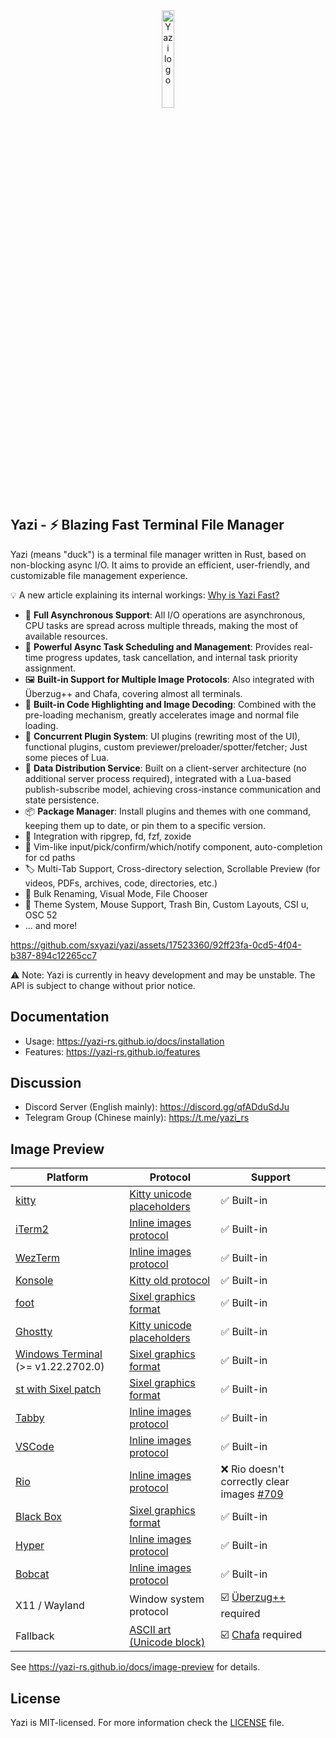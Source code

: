 <div align="center">
  <img src="assets/logo.png" alt="Yazi logo" width="20%">
</div>

## Yazi - ⚡️ Blazing Fast Terminal File Manager

Yazi (means "duck") is a terminal file manager written in Rust, based on non-blocking async I/O. It aims to provide an efficient, user-friendly, and customizable file management experience.

💡 A new article explaining its internal workings: [Why is Yazi Fast?](https://yazi-rs.github.io/blog/why-is-yazi-fast)

- 🚀 **Full Asynchronous Support**: All I/O operations are asynchronous, CPU tasks are spread across multiple threads, making the most of available resources.
- 💪 **Powerful Async Task Scheduling and Management**: Provides real-time progress updates, task cancellation, and internal task priority assignment.
- 🖼️ **Built-in Support for Multiple Image Protocols**: Also integrated with Überzug++ and Chafa, covering almost all terminals.
- 🌟 **Built-in Code Highlighting and Image Decoding**: Combined with the pre-loading mechanism, greatly accelerates image and normal file loading.
- 🔌 **Concurrent Plugin System**: UI plugins (rewriting most of the UI), functional plugins, custom previewer/preloader/spotter/fetcher; Just some pieces of Lua.
- 📡 **Data Distribution Service**: Built on a client-server architecture (no additional server process required), integrated with a Lua-based publish-subscribe model, achieving cross-instance communication and state persistence.
- 📦 **Package Manager**: Install plugins and themes with one command, keeping them up to date, or pin them to a specific version.
- 🧰 Integration with ripgrep, fd, fzf, zoxide
- 💫 Vim-like input/pick/confirm/which/notify component, auto-completion for cd paths
- 🏷️ Multi-Tab Support, Cross-directory selection, Scrollable Preview (for videos, PDFs, archives, code, directories, etc.)
- 🔄 Bulk Renaming, Visual Mode, File Chooser
- 🎨 Theme System, Mouse Support, Trash Bin, Custom Layouts, CSI u, OSC 52
- ... and more!

https://github.com/sxyazi/yazi/assets/17523360/92ff23fa-0cd5-4f04-b387-894c12265cc7

⚠️ Note: Yazi is currently in heavy development and may be unstable. The API is subject to change without prior notice.

## Documentation

- Usage: https://yazi-rs.github.io/docs/installation
- Features: https://yazi-rs.github.io/features

## Discussion

- Discord Server (English mainly): https://discord.gg/qfADduSdJu
- Telegram Group (Chinese mainly): https://t.me/yazi_rs

## Image Preview

| Platform                                                                    | Protocol                               | Support                                               |
| --------------------------------------------------------------------------- | -------------------------------------- | ----------------------------------------------------- |
| [kitty](https://github.com/kovidgoyal/kitty)                                | [Kitty unicode placeholders][kgp]      | ✅ Built-in                                           |
| [iTerm2](https://iterm2.com)                                                | [Inline images protocol][iip]          | ✅ Built-in                                           |
| [WezTerm](https://github.com/wez/wezterm)                                   | [Inline images protocol][iip]          | ✅ Built-in                                           |
| [Konsole](https://invent.kde.org/utilities/konsole)                         | [Kitty old protocol][kgp-old]          | ✅ Built-in                                           |
| [foot](https://codeberg.org/dnkl/foot)                                      | [Sixel graphics format][sixel]         | ✅ Built-in                                           |
| [Ghostty](https://github.com/ghostty-org/ghostty)                           | [Kitty unicode placeholders][kgp]      | ✅ Built-in                                           |
| [Windows Terminal](https://github.com/microsoft/terminal) (>= v1.22.2702.0) | [Sixel graphics format][sixel]         | ✅ Built-in                                           |
| [st with Sixel patch](https://github.com/bakkeby/st-flexipatch)             | [Sixel graphics format][sixel]         | ✅ Built-in                                           |
| [Tabby](https://github.com/Eugeny/tabby)                                    | [Inline images protocol][iip]          | ✅ Built-in                                           |
| [VSCode](https://github.com/microsoft/vscode)                               | [Inline images protocol][iip]          | ✅ Built-in                                           |
| [Rio](https://github.com/raphamorim/rio)                                    | [Inline images protocol][iip]          | ❌ Rio doesn't correctly clear images [#709][rio-bug] |
| [Black Box](https://gitlab.gnome.org/raggesilver/blackbox)                  | [Sixel graphics format][sixel]         | ✅ Built-in                                           |
| [Hyper](https://github.com/vercel/hyper)                                    | [Inline images protocol][iip]          | ✅ Built-in                                           |
| [Bobcat](https://github.com/ismail-yilmaz/Bobcat)                           | [Inline images protocol][iip]          | ✅ Built-in                                           |
| X11 / Wayland                                                               | Window system protocol                 | ☑️ [Überzug++][ueberzug] required                     |
| Fallback                                                                    | [ASCII art (Unicode block)][ascii-art] | ☑️ [Chafa][chafa] required                            |

See https://yazi-rs.github.io/docs/image-preview for details.

<!-- Protocols -->

[kgp]: https://sw.kovidgoyal.net/kitty/graphics-protocol/#unicode-placeholders
[kgp-old]: https://github.com/sxyazi/yazi/blob/main/yazi-adapter/src/kgp_old.rs
[iip]: https://iterm2.com/documentation-images.html
[sixel]: https://www.vt100.net/docs/vt3xx-gp/chapter14.html
[ascii-art]: https://en.wikipedia.org/wiki/ASCII_art

<!-- Dependencies -->

[ueberzug]: https://github.com/jstkdng/ueberzugpp
[chafa]: https://hpjansson.org/chafa/

<!-- Rio bug -->

[rio-bug]: https://github.com/raphamorim/rio/issues/709

## License

Yazi is MIT-licensed. For more information check the [LICENSE](LICENSE) file.
